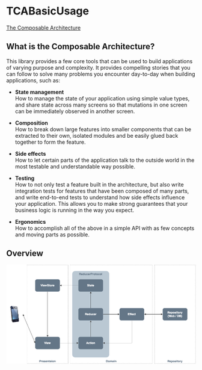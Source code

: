 # TCABasicUsage

[The Composable Architecture](https://github.com/pointfreeco/swift-composable-architecture)

## What is the Composable Architecture?

This library provides a few core tools that can be used to build applications of varying purpose and complexity. It provides compelling stories that you can follow to solve many problems you encounter day-to-day when building applications, such as:

- **State management**  
How to manage the state of your application using simple value types, and share state across many screens so that mutations in one screen can be immediately observed in another screen.

- **Composition**  
How to break down large features into smaller components that can be extracted to their own, isolated modules and be easily glued back together to form the feature.

- **Side effects**  
How to let certain parts of the application talk to the outside world in the most testable and understandable way possible.

- **Testing**  
How to not only test a feature built in the architecture, but also write integration tests for features that have been composed of many parts, and write end-to-end tests to understand how side effects influence your application. This allows you to make strong guarantees that your business logic is running in the way you expect.

- **Ergonomics**  
How to accomplish all of the above in a simple API with as few concepts and moving parts as possible.

## Overview

![tca](./img/tca.drawio.png)
